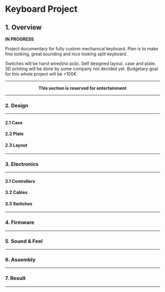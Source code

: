 # **Keyboard Project**
## 1. **Overview**

**IN PROGRESS**

Project documentary for fully custom mechanical keyboard. Plan is to make fine looking, great sounding and nice looking split keyboard.

Switches will be hand wired(no pcb). Self designed layout, case and plate. 3D printing will be done by some company not decided yet. Budgetary goal for this whole project will be <100€.

---

**<center>This section is reserved for entertainment </center>**

---
### **2. Design**
---
#### **2.1 Case**
#### **2.2 Plate**
#### **2.3 Layout**
---
### **3. Electronics**
---
#### **3.1 Controllers**
#### **3.2 Cables**
#### **3.3 Switches**
---
### **4. Firmware**
---
### **5. Sound & Feel**
---
### **6. Assembly**
---
### **7. Result**
---
